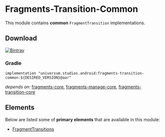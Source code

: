 Fragments-Transition-Common
===============

This module contains **common** `FragmentTransition` implementations.

## Download ##
[![Bintray](https://api.bintray.com/packages/universum-studios/android/universum.studios.android%3Afragments/images/download.svg)](https://bintray.com/universum-studios/android/universum.studios.android%3Afragments/_latestVersion)

### Gradle ###

    implementation "universum.studios.android:fragments-transition-common:${DESIRED_VERSION}@aar"

_depends on:_
[fragments-core](https://bitbucket.org/android-universum/fragments/src/master/library-core),
[fragments-manage-core](https://bitbucket.org/android-universum/fragments/src/master/library-manage-core),
[fragments-transition-core](https://bitbucket.org/android-universum/fragments/src/master/library-transition-core)

## Elements ##

Below are listed some of **primary elements** that are available in this module:

- [FragmentTransitions](https://bitbucket.org/android-universum/fragments/src/master/library-transition-common/src/main/java/universum/studios/android/fragment/transition/FragmentTransitions.java)